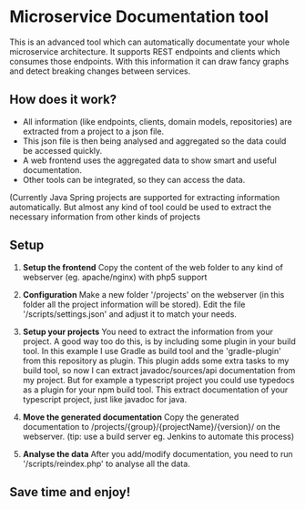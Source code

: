 # Microservice Documentation tool

This is an advanced tool which can automatically documentate your whole microservice architecture. 
It supports REST endpoints and clients which consumes those endpoints. 
With this information it can draw fancy graphs and detect breaking changes between services.

## How does it work?
* All information (like endpoints, clients, domain models, repositories) are extracted from a project to a json file.
* This json file is then being analysed and aggregated so the data could be accessed quickly.
* A web frontend uses the aggregated data to show smart and useful documentation. 
* Other tools can be integrated, so they can access the data.

(Currently Java Spring projects are supported for extracting information automatically. 
But almost any kind of tool could be used to extract the necessary information from other kinds of projects  

## Setup

1. **Setup the frontend**
   Copy the content of the web folder to any kind of webserver (eg. apache/nginx) with php5 support
   
2. **Configuration**
    Make a new folder '/projects' on the webserver (in this folder all the project information will be stored).
    Edit the file '/scripts/settings.json' and adjust it to match your needs.

3. **Setup your projects**
   You need to extract the information from your project. A good way too do this, is by including some plugin in your build tool.
   In this example I use Gradle as build tool and the 'gradle-plugin' from this repository as plugin.
   This plugin adds some extra tasks to my build tool, so now I can extract javadoc/sources/api documentation from my project.
   But for example a typescript project you could use typedocs as a plugin for your npm build tool. This extract documentation of your typescript project, just like javadoc for java.
   
4. **Move the generated documentation**
   Copy the generated documentation to /projects/{group}/{projectName}/{version}/ on the webserver.
   (tip: use a build server eg. Jenkins to automate this process)
   
5. **Analyse the data**
   After you add/modify documentation, you need to run '/scripts/reindex.php' to analyse all the data.
   
## Save time and enjoy!

